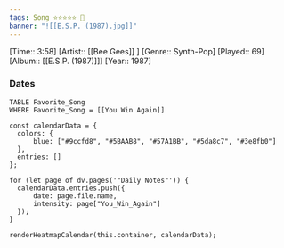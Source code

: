 ```yaml
---
tags: Song ⭐⭐⭐⭐⭐ 💛
banner: "![[E.S.P. (1987).jpg]]"
---
```

[Time:: 3:58]
[Artist:: [[Bee Gees]] ]
[Genre:: Synth-Pop]
[Played:: 69]
[Album:: [[E.S.P. (1987)]]]
[Year:: 1987]
### Dates
````dataview
TABLE Favorite_Song
WHERE Favorite_Song = [[You Win Again]]
````

  ```dataviewjs
const calendarData = { 
	colors: { 
		blue: ["#9ccfd8", "#5BAAB8", "#57A1BB", "#5da8c7", "#3e8fb0"] 
	}, 
	entries: [] 
}; 

for (let page of dv.pages('"Daily Notes"')) { 
	calendarData.entries.push({ 
		date: page.file.name, 
		intensity: page["You_Win_Again"]
	}); 
} 

renderHeatmapCalendar(this.container, calendarData);
```
